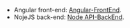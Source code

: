 - Angular front-end: [Angular-FrontEnd](http://jaimeabmudagram.s3-website-us-east-1.amazonaws.com).
- NojeJS back-end: [Node API-BackEnd](http://udagram-env.eba-k26mgxzn.us-east-1.elasticbeanstalk.com/).